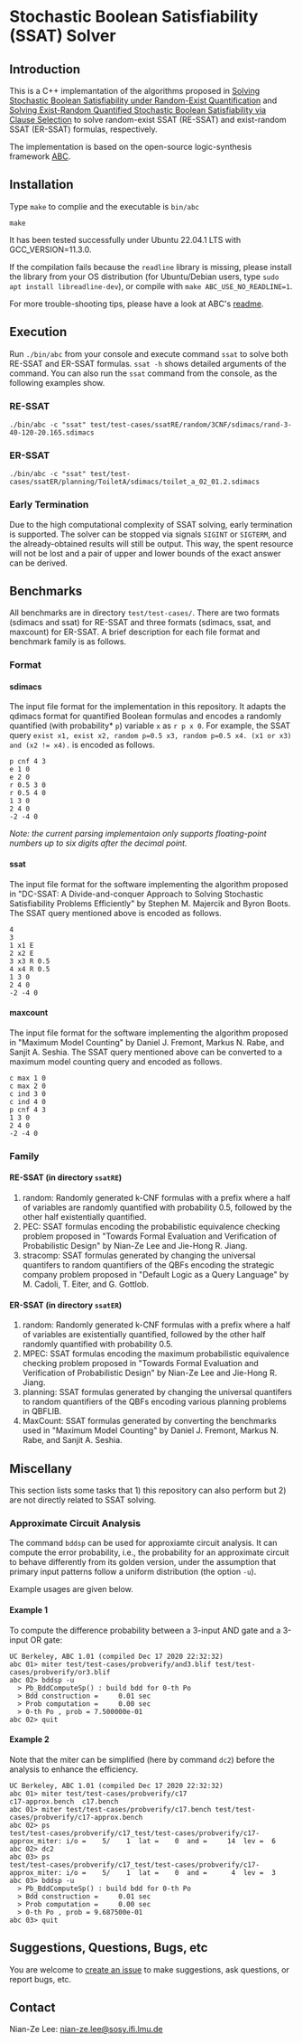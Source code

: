 # Stochastic Boolean Satisfiability (SSAT) Solver

## Introduction

This is a C++ implemantation of the algorithms proposed in [Solving Stochastic Boolean Satisfiability under Random-Exist Quantification](https://www.ijcai.org/proceedings/2017/0096.pdf) and [Solving Exist-Random Quantified Stochastic Boolean Satisfiability via Clause Selection](https://www.ijcai.org/proceedings/2018/0186.pdf) to solve random-exist SSAT (RE-SSAT) and exist-random SSAT (ER-SSAT) formulas, respectively.

The implementation is based on the open-source logic-synthesis framework [ABC](https://github.com/berkeley-abc/abc).
## Installation

Type `make` to complie and the executable is `bin/abc`

```
make
```

It has been tested successfully under Ubuntu 22.04.1 LTS with GCC_VERSION=11.3.0.

If the compilation fails because the `readline` library is missing,
please install the library from your OS distribution
(for Ubuntu/Debian users, type `sudo apt install libreadline-dev`),
or compile with `make ABC_USE_NO_READLINE=1`.


For more trouble-shooting tips, please have a look at ABC's [readme](https://github.com/berkeley-abc/abc#troubleshooting).

## Execution

Run `./bin/abc` from your console and execute command `ssat` to solve both RE-SSAT and ER-SSAT formulas. `ssat -h` shows detailed arguments of the command.
You can also run the `ssat` command from the console, as the following examples show.

### RE-SSAT

```
./bin/abc -c "ssat" test/test-cases/ssatRE/random/3CNF/sdimacs/rand-3-40-120-20.165.sdimacs
```

### ER-SSAT

```
./bin/abc -c "ssat" test/test-cases/ssatER/planning/ToiletA/sdimacs/toilet_a_02_01.2.sdimacs
```

### Early Termination

Due to the high computational complexity of SSAT solving, early termination is supported. The solver can be stopped via signals `SIGINT` or `SIGTERM`, and the already-obtained results will still be output. This way, the spent resource will not be lost and a pair of upper and lower bounds of the exact answer can be derived.

## Benchmarks

All benchmarks are in directory `test/test-cases/`. There are two formats (sdimacs and ssat) for RE-SSAT and three formats (sdimacs, ssat, and maxcount) for ER-SSAT. A brief description for each file format and benchmark family is as follows.

### Format

#### sdimacs

The input file format for the implementation in this repository. It adapts the qdimacs format for quantified Boolean formulas and encodes a randomly quantified (with probability\* `p`) variable `x` as `r p x 0`. For example, the SSAT query `exist x1, exist x2, random p=0.5 x3, random p=0.5 x4. (x1 or x3) and (x2 != x4).` is encoded as follows.

```
p cnf 4 3
e 1 0
e 2 0
r 0.5 3 0
r 0.5 4 0
1 3 0
2 4 0
-2 -4 0
```

_Note: the current parsing implementaion only supports floating-point numbers up to six digits after the decimal point._

#### ssat

The input file format for the software implementing the algorithm proposed in "DC-SSAT: A Divide-and-conquer Approach to Solving Stochastic Satisfiability Problems Efficiently" by Stephen M. Majercik and Byron Boots. The SSAT query mentioned above is encoded as follows.

```
4
3
1 x1 E
2 x2 E
3 x3 R 0.5
4 x4 R 0.5
1 3 0
2 4 0
-2 -4 0
```

#### maxcount

The input file format for the software implementing the algorithm proposed in "Maximum Model Counting" by Daniel J. Fremont, Markus N. Rabe, and Sanjit A. Seshia. The SSAT query mentioned above can be converted to a maximum model counting query and encoded as follows.

```
c max 1 0
c max 2 0
c ind 3 0
c ind 4 0
p cnf 4 3
1 3 0
2 4 0
-2 -4 0
```

### Family

#### RE-SSAT (in directory `ssatRE`)

1. random: Randomly generated k-CNF formulas with a prefix where a half of variables are randomly quantified with probability 0.5, followed by the other half existentially quantified.
2. PEC: SSAT formulas encoding the probabilistic equivalence checking problem proposed in "Towards Formal Evaluation and Verification of Probabilistic Design" by Nian-Ze Lee and Jie-Hong R. Jiang.
3. stracomp: SSAT formulas generated by changing the universal quantifers to random quantifiers of the QBFs encoding the strategic company problem proposed in "Default Logic as a Query Language" by M. Cadoli, T. Eiter, and G. Gottlob.

#### ER-SSAT (in directory `ssatER`)

1. random: Randomly generated k-CNF formulas with a prefix where a half of variables are existentially quantified, followed by the other half randomly quantified with probability 0.5.
2. MPEC: SSAT formulas encoding the maximum probabilistic equivalence checking problem proposed in "Towards Formal Evaluation and Verification of Probabilistic Design" by Nian-Ze Lee and Jie-Hong R. Jiang.
3. planning: SSAT formulas generated by changing the universal quantifers to random quantifiers of the QBFs encoding various planning problems in QBFLIB.
4. MaxCount: SSAT formulas generated by converting the benchmarks used in "Maximum Model Counting" by Daniel J. Fremont, Markus N. Rabe, and Sanjit A. Seshia.

## Miscellany

This section lists some tasks that 1) this repository can also perform but 2) are not directly related to SSAT solving.

### Approximate Circuit Analysis

The command `bddsp` can be used for approxiamte circuit analysis. It can compute the error probability, i.e., the probability for an approximate circuit to behave differently from its golden version, under the assumption that primary input patterns follow a uniform distribution (the option `-u`).

Example usages are given below.

#### Example 1

To compute the difference probability between a 3-input AND gate and a 3-input OR gate:

```
UC Berkeley, ABC 1.01 (compiled Dec 17 2020 22:32:32)
abc 01> miter test/test-cases/probverify/and3.blif test/test-cases/probverify/or3.blif
abc 02> bddsp -u
  > Pb_BddComputeSp() : build bdd for 0-th Po
  > Bdd construction =     0.01 sec
  > Prob computation =     0.00 sec
  > 0-th Po , prob = 7.500000e-01
abc 02> quit
```

#### Example 2

Note that the miter can be simplified (here by command `dc2`) before the analysis to enhance the efficiency.

```
UC Berkeley, ABC 1.01 (compiled Dec 17 2020 22:32:32)
abc 01> miter test/test-cases/probverify/c17
c17-approx.bench  c17.bench
abc 01> miter test/test-cases/probverify/c17.bench test/test-cases/probverify/c17-approx.bench
abc 02> ps
test/test-cases/probverify/c17_test/test-cases/probverify/c17-approx_miter: i/o =    5/    1  lat =    0  and =     14  lev =  6
abc 02> dc2
abc 03> ps
test/test-cases/probverify/c17_test/test-cases/probverify/c17-approx_miter: i/o =    5/    1  lat =    0  and =      4  lev =  3
abc 03> bddsp -u
  > Pb_BddComputeSp() : build bdd for 0-th Po
  > Bdd construction =     0.01 sec
  > Prob computation =     0.00 sec
  > 0-th Po , prob = 9.687500e-01
abc 03> quit
```

## Suggestions, Questions, Bugs, etc

You are welcome to [create an issue](https://github.com/nianzelee/ssatABC/issues) to make suggestions, ask questions, or report bugs, etc.

## Contact

Nian-Ze Lee: nian-ze.lee@sosy.ifi.lmu.de
